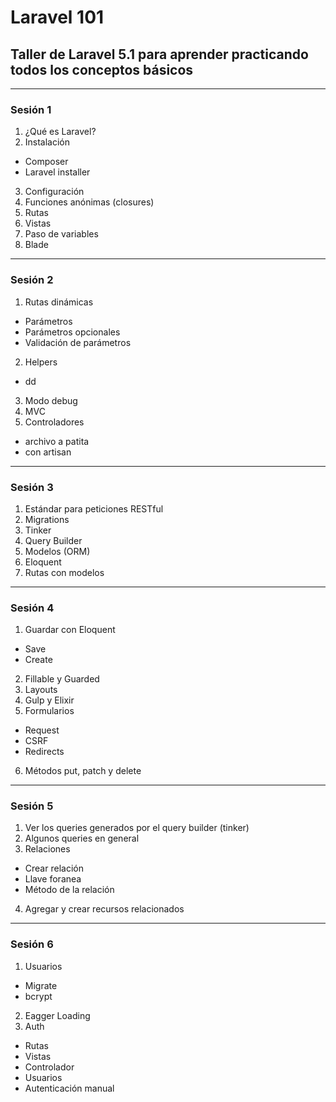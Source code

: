 # Laravel 101
## Taller de Laravel 5.1 para aprender practicando todos los conceptos básicos

---

### Sesión 1
1. ¿Qué es Laravel?
2. Instalación
 - Composer
 - Laravel installer
3. Configuración
4. Funciones anónimas (closures)
5. Rutas
6. Vistas
7. Paso de variables
8. Blade

---

### Sesión 2

1. Rutas dinámicas
 - Parámetros
 - Parámetros opcionales
 - Validación de parámetros
2. Helpers
 - dd
3. Modo debug
4. MVC
5. Controladores
 - archivo a patita
 - con artisan

---

### Sesión 3

1. Estándar para peticiones RESTful
2. Migrations
3. Tinker
4. Query Builder
5. Modelos (ORM)
6. Eloquent
7. Rutas con modelos

---

### Sesión 4

1. Guardar con Eloquent
 - Save
 - Create
2. Fillable y Guarded
3. Layouts
4. Gulp y Elixir
5. Formularios
 - Request
 - CSRF
 - Redirects
6. Métodos put, patch y delete

---

### Sesión 5

1. Ver los queries generados por el query builder (tinker)
2. Algunos queries en general
3. Relaciones
 - Crear relación
 - Llave foranea
 - Método de la relación
4. Agregar y crear recursos relacionados

---

### Sesión 6

1. Usuarios
 - Migrate
 - bcrypt
2. Eagger Loading
3. Auth
 - Rutas
 - Vistas
 - Controlador
 - Usuarios
 - Autenticación manual
